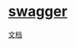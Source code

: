 # [swagger](https://github.com/swagger-api/swagger-core)

[文档](https://github.com/swagger-api/swagger-core/wiki)
